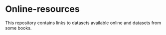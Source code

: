 # Online-resources
This repository contains links to datasets available online and datasets from some books.
